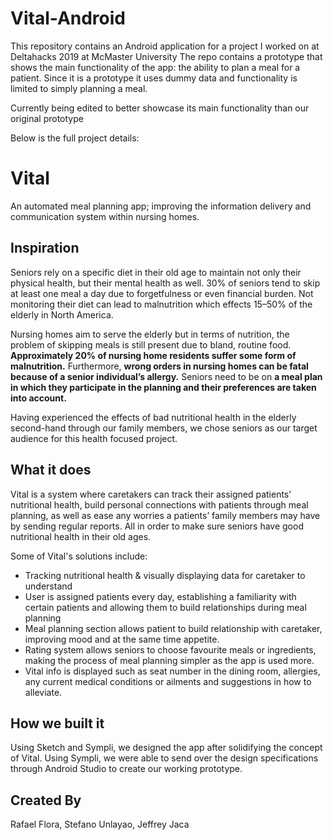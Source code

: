 # Vital-Android
This repository contains an Android application for a project I worked on at Deltahacks 2019 at McMaster University
The repo contains a prototype that shows the main functionality of the app: the ability to plan a meal for a patient.
Since it is a prototype it uses dummy data and functionality is limited to simply planning a meal.

Currently being edited to better showcase its main functionality than our original prototype

Below is the full project details:

# Vital
An automated meal planning app; improving the information delivery and communication system within nursing homes.

## Inspiration
Seniors rely on a specific diet in their old age to maintain not only their physical health, but their mental health as well. 30% of seniors tend to skip at least one meal a day due to forgetfulness or even financial burden. Not monitoring their diet can lead to malnutrition which effects 15–50% of the elderly in North America. 

Nursing homes aim to serve the elderly but in terms of nutrition, the problem of skipping meals is still present due to bland, routine food. **Approximately 20% of nursing home residents suffer some form of malnutrition.** Furthermore, **wrong orders in nursing homes can be fatal because of a senior individual’s allergy.** Seniors need to be on **a meal plan in which they participate in the planning and their preferences are taken into account.**

Having experienced the effects of bad nutritional health in the elderly second-hand through our family members, we chose seniors as our target audience for this health focused project.

## What it does
Vital is a system where caretakers can track their assigned patients’ nutritional health, build personal connections with patients through meal planning, as well as ease any worries a patients’ family members may have by sending regular reports. All in order to make sure seniors have good nutritional health in their old ages.

Some of Vital's solutions include:

- Tracking nutritional health & visually displaying data for caretaker to understand
- User is assigned patients every day, establishing a familiarity with certain patients and allowing them to build relationships during meal planning
- Meal planning section allows patient to build relationship with caretaker, improving mood and at the same time appetite.
- Rating system allows seniors to choose favourite meals or ingredients, making the process of meal planning simpler as the app is used more.
- Vital info is displayed such as seat number in the dining room, allergies, any current medical conditions or ailments and suggestions in how to alleviate.

## How we built it
Using Sketch and Sympli, we designed the app after solidifying the concept of Vital. Using Sympli, we were able to send over the design specifications through Android Studio to create our working prototype. 

## Created By
Rafael Flora, Stefano Unlayao, Jeffrey Jaca
